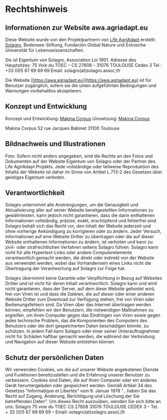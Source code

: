 # Rechtshinweis

## Informationen zur Website awa.agriadapt.eu 

Diese Website wurde von den Projektpartnern von [Life AgriAdapt](https://agriadapt.eu/) erstellt: [Solagro](https://solagro.org/), Bodensee-Stiftung, Fundación Global Nature und Estnische Universität für Lebenswissenschaften.

Sie ist Eigentum von Solagro, Association Loi 1901. 
Adresse des Hauptsitzes: 75 Voie du TOEC – CS 27608 – 31076 TOULOUSE Cedex 3 
Tel : +33 (0)5 67 69 69 69
Email: solagro(at)solagro.asso(.)fr

Die Website [https://awa.agriadapt.eu](https://awa.agriadapt.eu) ist für Benutzer zugänglich, sofern sie die unten aufgeführten Bedingungen und Warnungen vorbehaltlos akzeptieren.

## Konzept und Entwicklung

Konzept und Entwicklung: [Makina Corpus](https://makina-corpus.com/)
Umsetzung: [Makina Corpus](https://makina-corpus.com/)

Makina Corpus
52 rue Jacques Babinet
31100 Toulouse

## Bildnachweis und Illustrationen

Foto: Sofern nicht anders angegeben, sind die Rechte an den Fotos und Dokumenten auf der Website Eigentum von Solagro oder der Partner des Life AgriAdapt Projekts. Jede vollständige oder teilweise Reproduktion des Inhalts der Website ist daher im Sinne von Artikel L.713-2 des Gesetzes über geistiges Eigentum verboten.

## Verantwortlichkeit

Solagro unternimmt alle Anstrengungen, um die Genauigkeit und Aktualisierung aller auf seiner Website bereitgestellten Informationen zu gewährleisten, kann jedoch nicht garantieren, dass die darin enthaltenen Informationen vollständig, präzise, exakt, erschöpfend und fehlerfrei sind.
Solagro behält sich das Recht vor, den Inhalt der Website jederzeit und ohne vorherige Ankündigung zu korrigieren oder zu ändern. Jeder Versuch, Informationen auf eine Website Dritter zu übertragen oder die auf dieser Website enthaltenen Informationen zu ändern, ist verboten und kann zu zivil- oder strafrechtlichen Verfahren seitens Solagro führen.
Solagro kann nicht für alle Hypertext-Links oder andere Computerelemente verantwortlich gemacht werden, die direkt oder indirekt von der Website aus verwendet werden, wobei das Vorhandensein eines Links nicht die Übertragung der Verantwortung auf Solagro zur Folge hat.

Solagro übernimmt keine Garantie oder Verpflichtung in Bezug auf Websites Dritter und ist nicht für deren Inhalt verantwortlich.
Solagro kann und wird nicht garantieren, dass der Server, auf dem diese Website gehostet wird, frei von Viren ist und dass die Dateien, die auf dieser oder einer anderen Website Dritter zum Download zur Verfügung stehen, frei von Viren oder Bedienungsfehlern sind. Da Viren über das Internet übertragen werden können, empfehlen wir den Benutzern, die notwendigen Maßnahmen zu ergreifen, um ihren Computer gegen das Eindringen von Viren sowie gegen jedes technische Problem, das die Komponenten des Computers des Benutzers oder die dort gespeicherten Daten beschädigen könnte, zu schützen.
In jedem Fall kann Solagro oder einer seiner Unterauftragnehmer nicht für Schäden haftbar gemacht werden, die während der Verbindung und Navigation auf dieser Website entstehen können.

## Schutz der persönlichen Daten

Wir verwenden Cookies, um die auf unserer Website angebotenen Dienste und Funktionen bereitzustellen und die Erfahrung unserer Benutzer zu verbessern. Cookies sind Daten, die auf Ihren Computer oder ein anderes Gerät heruntergeladen oder gespeichert werden. Gemäß Artikel 34 des Gesetzes "Informatique et Libertés" vom 6. Januar 1978 "…haben Sie das Recht auf Zugang, Änderung, Berichtigung und Löschung der Sie betreffenden Daten". Um dieses Recht auszuüben, wenden Sie sich bitte an uns:
Solagro
75 voie du TOEC CS 27608
31076 TOULOUSE CEDEX 3
– Tel. + 33 (0)5 67 69 69 69 – Email: solagro(at)solagro.asso(.)fr
